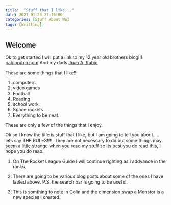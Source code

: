 ```yaml
---
title:  "Stuff that I like..."
date: 2021-01-28 21:15:00
categories: [Stuff About Me]
tags: [Writting]
---
```


## Welcome
Ok to get started I will put a link to my 12 year old brothers blog!!!
[pablorubio.com](https://pablorubio.com/)
And my dads
[Juan A. Rubio](https://juanrubio.org/)

These are some things that I like!!!

1. computers
2. video games
3. Football
4. Reading
5. school work
6. Space rockets
7. Everything to be neat.

These are only a few of the things that I enjoy.
 
 Ok so I know the title is stuff that I like, but I am going to tell you about.....
 lets say THE RULES!!!!.
 They are not necessary to do but some things may seem a little strange when you read my stuff 
 so its best you do read this, I hope you do read.
 
 1. On The Rocket League Guide I will continue righting as I addvance in the ranks.
 
 2. There are going to be various blog posts about some of the ones I have labled above.
 P.S. the search bar is going to be useful.

3. This is somthing to note in Colin and the dimension swap a Monstor is a new 
species I created.
